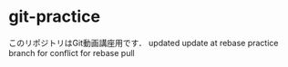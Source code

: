 # git-practice
このリポジトリはGit動画講座用です．
updated
update at rebase practice branch for conflict
for rebase pull
